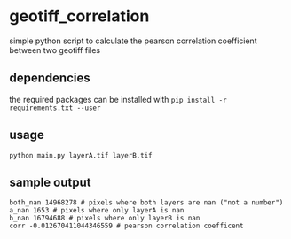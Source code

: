 # geotiff_correlation
simple python script to calculate the pearson correlation coefficient between two geotiff files
## dependencies
the required packages can be installed with ```pip install -r requirements.txt --user```
## usage
```python main.py layerA.tif layerB.tif```
## sample output
```
both_nan 14968278 # pixels where both layers are nan ("not a number")
a_nan 1653 # pixels where only layerA is nan
b_nan 16794688 # pixels where only layerB is nan
corr -0.012670411044346559 # pearson correlation coefficent
```
